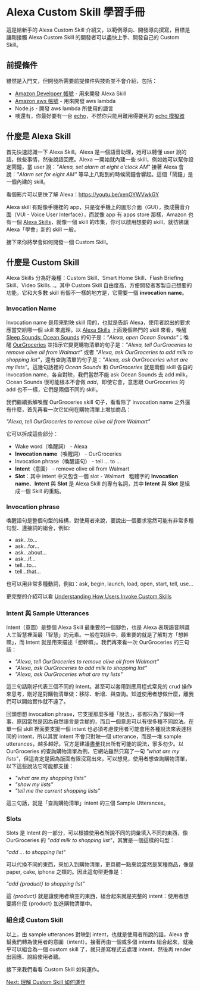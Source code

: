 # Alexa Custom Skill 學習手冊

這是給新手的 Alexa Custom Skill 介紹文，以範例導向、開發導向撰寫，目標是讓剛接觸 Alexa Custom Skill 的開發者可以盡快上手、開發自己的 Custom Skill。


## 前提條件

雖然是入門文，但開發所需要前提條件與技術並不會介紹，包括：

- [Amazon Developer 帳號](https://www.amazon.com/ap/register?openid.pape.max_auth_age=1&openid.return_to=https%3A%2F%2Fdeveloper.amazon.com%2Fap_login%2F68747470733A2F2F646576656C6F7065722E616D617A6F6E2E636F6D2F6564772F686F6D652E68746D6C.html&prevRID=7CPQ49X4WXMZ4654HAED&openid.identity=http%3A%2F%2Fspecs.openid.net%2Fauth%2F2.0%2Fidentifier_select&openid.assoc_handle=mas_dev_portal&openid.mode=checkid_setup&prepopulatedLoginId=&failedSignInCount=0&language=en_US&openid.claimed_id=http%3A%2F%2Fspecs.openid.net%2Fauth%2F2.0%2Fidentifier_select&pageId=amzn_developer_portal&openid.ns=http%3A%2F%2Fspecs.openid.net%2Fauth%2F2.0) - 用來開發 Alexa Skill
- [Amazon aws 帳號](https://portal.aws.amazon.com/billing/signup#/start) - 用來開發 aws lambda
- Node.js - 開發 aws lambda 所使用的語言
- 噢還有，你最好要有一台 [echo](https://www.amazon.com/Amazon-Echo-And-Alexa-Devices/b/ref=sv_devicesubnav_0?ie=UTF8&node=9818047011)，不然你只能用難用得要死的 [echo 模擬器](https://echosim.io/welcome)

## 什麼是 Alexa Skill

首先快速認識一下 Alexa Skill。Alexa 是一個語音助理，她可以聽懂 user 說的話，做些事情，然後說話回應。Alexa 一開始就內建一些 skill，例如她可以幫你設定鬧鐘，當 user 說：*"Alexa, set alarm at eight o'clock AM"* 接著 Alexa 會說：*"Alarm set for eight AM"* 等早上八點到的時候鬧鐘會響起。這個「鬧鐘」是一個內建的 skill。

看個影片可以更快了解 Alexa：https://youtu.be/xenOYWVwkGY 

Alexa skill 有點像手機裡的 app，只是從手機上的圖形介面（GUI），換成聲音介面（VUI - Voice User Interface），而就像 app 有 apps store 那樣，Amazon 也有一個 [Alexa Skills](https://www.amazon.com/b?node=13727921011)，就像一個 skill 的市集，你可以啟用想要的 skill，就彷彿讓 Alexa「學會」新的 skill 一般。

接下來你將學會如何開發一個 Custom Skill。

## 什麼是 Custom Skill

Alexa Skills 分為好幾種：Custom Skill、Smart Home Skill、Flash Briefing Skill、Video Skills...。其中 Custom Skill 自由度高，方便開發者客製自己想要的功能，它和大多數 skill 有個不一樣的地方是，它需要一個 **invocation name**。

### Invocation Name

Invocation name 是用來對映 skill 用的，也就是告訴 Alexa，使用者說出的要求應當交給哪一個 skill 來處理。以 [Alexa Skills](https://www.amazon.com/b?node=13727921011) 上面幾個熱門的 skill 來看，喚醒 [Sleep Sounds: Ocean Sounds](https://www.amazon.com/gp/product/B071KYWH2L?ref=skillrw_dsk_tes_gw_8) 的句子是：*"Alexa, open Ocean Sounds"*；喚醒 [OurGroceries](https://www.amazon.com/HeadCode-OurGroceries/dp/B01D4F1J0M/ref=lp_14284822011_1_2?s=digital-skills&ie=UTF8&qid=1512461485&sr=1-2) 並指示它變更購物清單的句子是：*"Alexa, tell OurGroceries to remove olive oil from Walmart"* 或者 *"Alexa, ask OurGroceries to add milk to shopping list"*，還有查詢清單的句子是：*"Alexa, ask OurGroceries what are my lists"*。這幾句話裡的 *Ocean Sounds* 和 *OurGroceries* 就是兩個 skill 各自的 invocation name，各自對映，我們當然不能 ask Ocean Sounds 去 add milk，Ocean Sounds 很可能根本不會做 *add*，即使它會，意思跟 OurGroceries 的 add 也不一樣，它們是兩個不同的 skill。

我們繼續拆解喚醒 OurGroceries skill 句子，看看除了 invocation name 之外還有什麼，首先再看一次它如何在購物清單上增加商品：

*"Alexa, tell OurGroceries to remove olive oil from Walmart"*

它可以拆成這些部分：

 - Wake word（喚醒詞） - Alexa
 - **Invocation name**（喚醒詞） - OurGroceries
 - Invocation phrase（喚醒語句） - tell ... to ...
 - **Intent**（意圖） - remove olive oil from Walmart
 - **Slot**：其中 intent 中又包含一個 slot - Walmart
  
粗體字的 **Invocation name**、**Intent** 與 **Slot** 是 Alexa Skill 的專有名詞，其中 **Intent** 與 **Slot** 是組成一個 Skill 的重點。

### Invocation phrase

喚醒語句是整個句型的結構，對使用者來說，要說出一個要求當然可能有非常多種句型、連接詞的組合，例如:

- ask...to...
- ask...for...
- ask...about...
- ask...if...
- tell...to...
- tell...that...

也可以用非常多種動詞，例如：ask, begin, launch, load, open, start, tell, use...

更完整的介紹可以看 [Understanding How Users Invoke Custom Skills](https://developer.amazon.com/docs/custom-skills/understanding-how-users-invoke-custom-skills.html)

### Intent 與 Sample Utterances

Intent（意圖）是整個 Alexa Skill 最重要的一個腳色，也是 Alexa 表現語音辨識人工智慧裡面最「智慧」的元素。一般在對話中，最重要的就是了解對方「想幹嘛」，而 Intent 就是用來描述「想幹嘛」。我們再來看一次 OurGroceries 的三句話：

 - *"Alexa, tell OurGroceries to remove olive oil from Walmart"*
 - *"Alexa, ask OurGroceries to add milk to shopping list"*
 - *"Alexa, ask OurGroceries what are my lists"*

這三句話剛好代表三個不同的 Intent。甚至可以套用到應用程式常見的 crud 操作來思考，剛好是對購物清單做：移除、新增、與查詢。知道使用者想做什麼，離我們可以開始實作就不遠了。

回頭想想 invocation phrase，它支援那麼多種「說法」，卻都只為了做同一件事，原因當然是因為自然語言是含糊的，而且一個意思可以有很多種不同說法。在單一個 skill 裡面要支援一個 intent 也必須考慮使用者可能會用各種說法來表達相同的 intent，所以其實 intent 不會只對映一個 utterance，而是一堆 sample utterances，越多越好。官方是建議盡量找出所有可能的說法，寧多勿少。以 OurGroceries 的查詢購物清單為例，它網站雖然只寫了一句 *"what are my lists"*，但這肯定是因為版面有限沒寫出來，可以想見，使用者想查詢購物清單，以下這些說法它可能都支援：

 - *"what are my shopping lists"*
 - *"show my lists"*
 - *"tell me the current shopping lists"*
 
 這三句話，就是「查詢購物清單」intent 的三個 Sample Utterances。
 
### Slots

Slots 是 Intent 的一部分，可以根據使用者所說不同的詞彙填入不同的東西，像 OurGroceries 的 *"add milk to shopping list"*，其實是一個這樣的句型：

*"add ... to shopping list"*

可以代換不同的東西，來加入到購物清單，更具體一點來說當然是某種商品，像是 paper, cake, iphone 之類的。因此這句型更像是：

*"add {product} to shopping list"*

這 *{product}* 就是讓使用者填空的東西，組合起來就是完整的 intent：使用者想要將什麼 {product} 加進購物清單中。

### 組合成 Custom Skill

以上，由 sample utterances 對映到 intent，也就是使用者所說的話，Alexa 會幫我們轉為使用者的意圖（intent）。接著再由一個或多個 intents 組合起來，就幾乎可以組合為一個 custom skill 了，就只差寫程式去處理 intent，然後再 render 出回應、說給使用者聽。

接下來我們看看 Custom Skill 如何運作。

[Next: 理解 Custom Skill 如何運作](how-custom-skills-work.zh-tw.md)

